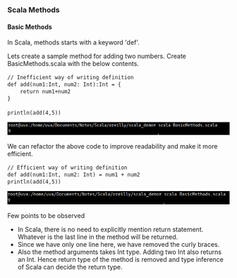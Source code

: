 ### Scala Methods

#### Basic Methods

In Scala, methods starts with a keyword 'def'.

Lets create a sample method for adding two numbers. Create BasicMethods.scala with the below contents.

```
// Inefficient way of writing definition
def add(num1:Int, num2: Int):Int = {
	return num1+num2
}

println(add(4,5))
```

![](/assets/Basic_Methods_1.png)

We can refactor the above code to improve readability and make it more efficient.

```
// Efficient way of writing definition
def add(num1:Int, num2: Int) = num1 + num2
println(add(4,5))
```

![](/assets/Basic_Methods_2.png)

Few points to be observed

* In Scala, there is no need to explicitly mention return statement. Whatever is the last line in the method will be returned.
* Since we have only one line here, we have removed the curly braces.
* Also the method arguments takes Int type. Adding two Int also returns an Int. Hence return type of the method is removed and type inference of Scala can decide the return type.



